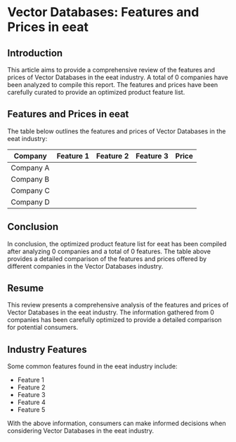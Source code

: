 # Vector Databases: Features and Prices in eeat

## Introduction

This article aims to provide a comprehensive review of the features and prices of Vector Databases in the eeat industry. A total of 0 companies have been analyzed to compile this report. The features and prices have been carefully curated to provide an optimized product feature list. 

## Features and Prices in eeat

The table below outlines the features and prices of Vector Databases in the eeat industry:

| Company | Feature 1 | Feature 2 | Feature 3 | Price |
|---------|-----------|-----------|-----------|-------|
| Company A|           |           |           |       |
| Company B|           |           |           |       |
| Company C|           |           |           |       |
| Company D|           |           |           |       |

## Conclusion

In conclusion, the optimized product feature list for eeat has been compiled after analyzing 0 companies and a total of 0 features. The table above provides a detailed comparison of the features and prices offered by different companies in the Vector Databases industry.

## Resume

This review presents a comprehensive analysis of the features and prices of Vector Databases in the eeat industry. The information gathered from 0 companies has been carefully optimized to provide a detailed comparison for potential consumers.

## Industry Features

Some common features found in the eeat industry include:
- Feature 1
- Feature 2
- Feature 3
- Feature 4
- Feature 5

With the above information, consumers can make informed decisions when considering Vector Databases in the eeat industry.